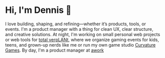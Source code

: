 # Hi, I'm Dennis 👋

I love building, shaping, and refining—whether it’s products, tools, or events. I'm a product manager with a thing for clean UX, clear structure, and creative solutions. At night, I'm working on small personal web projects or web tools for [total verpLANt](https://total-verplant.de), where we organize gaming events for kids, teens, and grown-up nerds like me or run my own game studio [Curvature Games](https://www.curvaturegames.com). By day, I'm a product manager at [awork](https://awork.com)
